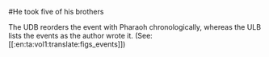 #He took five of his brothers

The UDB reorders the event with Pharaoh chronologically, whereas the ULB lists the events as the author wrote it. (See: [[:en:ta:vol1:translate:figs_events]])